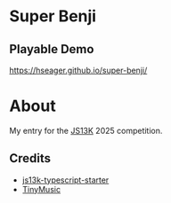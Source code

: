 # Super Benji

## Playable Demo

https://hseager.github.io/super-benji/

# About

My entry for the [JS13K](https://js13kgames.com/) 2025 competition.

## Credits

- [js13k-typescript-starter](https://github.com/roblouie/js13k-typescript-starter)
- [TinyMusic](https://github.com/kevincennis/TinyMusic)
